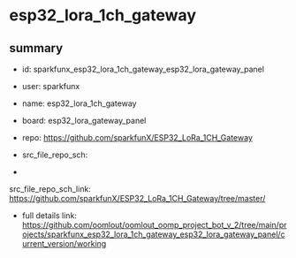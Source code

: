 # esp32_lora_1ch_gateway
 
## summary 
* id: sparkfunx_esp32_lora_1ch_gateway_esp32_lora_gateway_panel
* user: sparkfunx
* name: esp32_lora_1ch_gateway
* board: esp32_lora_gateway_panel
* repo: https://github.com/sparkfunX/ESP32_LoRa_1CH_Gateway



* src_file_repo_sch: 
*
 src_file_repo_sch_link: https://github.com/sparkfunX/ESP32_LoRa_1CH_Gateway/tree/master/
* full details link: https://github.com/oomlout/oomlout_oomp_project_bot_v_2/tree/main/projects/sparkfunx_esp32_lora_1ch_gateway_esp32_lora_gateway_panel/current_version/working  






